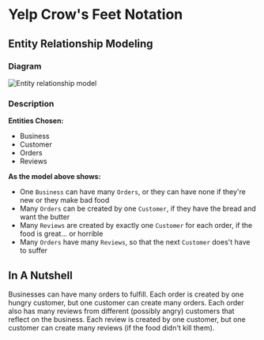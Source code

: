 # Yelp Crow's Feet Notation
## Entity Relationship Modeling

### Diagram

![Entity relationship model](crows_feet_diagram.png)

### Description

**Entities Chosen:**

* Business
* Customer
* Orders
* Reviews

**As the model above shows:**
* One `Business` can have many `Orders`, or they can have none if they're new or they make bad food
* Many `Orders` can be created by one `Customer`, if they have the bread and want the butter
* Many `Reviews` are created by exactly one `Customer` for each order, if the food is great... or horrible
* Many `Orders` have many `Reviews`, so that the next `Customer` does't have to suffer

## In A Nutshell

Businesses can have many orders to fulfill. Each order is created by one hungry customer, but one customer can create many orders. Each order also has many reviews from different (possibly angry) customers that reflect on the business. Each review is created by one customer, but one customer can create many reviews (if the food didn't kill them).




